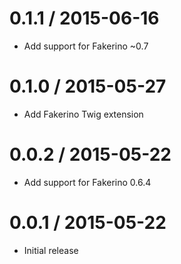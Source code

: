 0.1.1 / 2015-06-16
==================
  * Add support for Fakerino ~0.7

0.1.0 / 2015-05-27
==================
  * Add Fakerino Twig extension

0.0.2 / 2015-05-22
==================
  * Add support for Fakerino 0.6.4

0.0.1 / 2015-05-22
==================
  * Initial release
